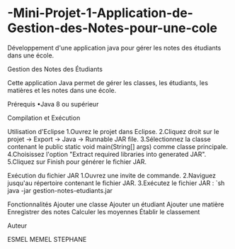 # -Mini-Projet-1-Application-de-Gestion-des-Notes-pour-une-cole
Développement d'une application java pour gérer les notes des étudiants dans une école.

Gestion des Notes des Étudiants

Cette application Java permet de gérer les classes, les étudiants, les matières et les notes dans une école.

Prérequis
•Java 8 ou supérieur

Compilation et Exécution

Utilisation d'Eclipse
1.Ouvrez le projet dans Eclipse.
2.Cliquez droit sur le projet -> Export -> Java -> Runnable JAR file.
3.Sélectionnez la classe contenant le public static void main(String[] args) comme classe principale.
4.Choisissez l'option "Extract required libraries into generated JAR".
5.Cliquez sur Finish pour générer le fichier JAR.

Exécution du fichier JAR
1.Ouvrez une invite de commande.
2.Naviguez jusqu'au répertoire contenant le fichier JAR.
3.Exécutez le fichier JAR : `sh java -jar gestion-notes-etudiants.jar

Fonctionnalités
Ajouter une classe
Ajouter un étudiant
Ajouter une matière
Enregistrer des notes
Calculer les moyennes
Établir le classement

Auteur

ESMEL MEMEL STEPHANE
